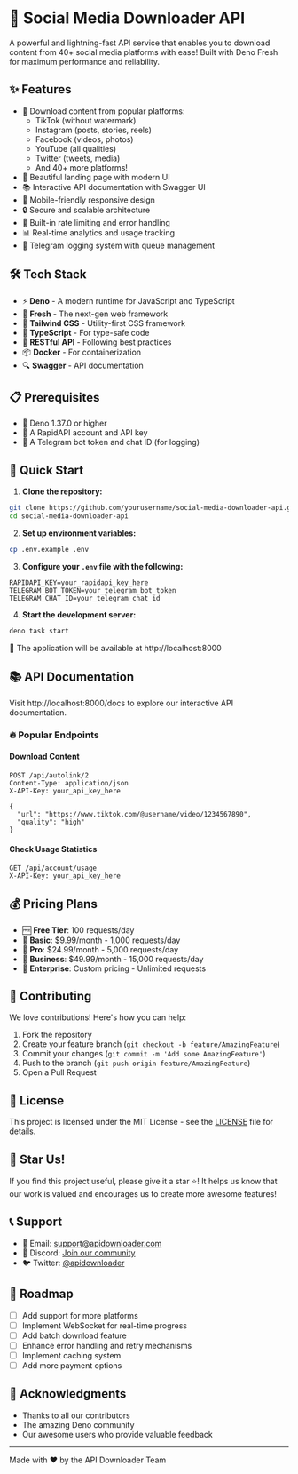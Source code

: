 # 🚀 Social Media Downloader API

A powerful and lightning-fast API service that enables you to download content from 40+ social media platforms with ease! Built with Deno Fresh for maximum performance and reliability.

## ✨ Features

- 🎥 Download content from popular platforms:
  - TikTok (without watermark)
  - Instagram (posts, stories, reels)
  - Facebook (videos, photos)
  - YouTube (all qualities)
  - Twitter (tweets, media)
  - And 40+ more platforms!
- 🎨 Beautiful landing page with modern UI
- 📚 Interactive API documentation with Swagger UI
- 📱 Mobile-friendly responsive design
- 🔒 Secure and scalable architecture
- 🚦 Built-in rate limiting and error handling
- 📊 Real-time analytics and usage tracking
- 🤖 Telegram logging system with queue management

## 🛠️ Tech Stack

- ⚡ **Deno** - A modern runtime for JavaScript and TypeScript
- 🌊 **Fresh** - The next-gen web framework
- 🎨 **Tailwind CSS** - Utility-first CSS framework
- 📝 **TypeScript** - For type-safe code
- 🔄 **RESTful API** - Following best practices
- 📦 **Docker** - For containerization
- 🔍 **Swagger** - API documentation

## 📋 Prerequisites

- 🦕 Deno 1.37.0 or higher
- 🔑 A RapidAPI account and API key
- 🤖 A Telegram bot token and chat ID (for logging)

## 🚀 Quick Start

1. **Clone the repository:**
```bash
git clone https://github.com/yourusername/social-media-downloader-api.git
cd social-media-downloader-api
```

2. **Set up environment variables:**
```bash
cp .env.example .env
```

3. **Configure your `.env` file with the following:**
```env
RAPIDAPI_KEY=your_rapidapi_key_here
TELEGRAM_BOT_TOKEN=your_telegram_bot_token
TELEGRAM_CHAT_ID=your_telegram_chat_id
```

4. **Start the development server:**
```bash
deno task start
```

🌟 The application will be available at http://localhost:8000

## 📚 API Documentation

Visit http://localhost:8000/docs to explore our interactive API documentation.

### 🔥 Popular Endpoints

#### Download Content
```http
POST /api/autolink/2
Content-Type: application/json
X-API-Key: your_api_key_here

{
  "url": "https://www.tiktok.com/@username/video/1234567890",
  "quality": "high"
}
```

#### Check Usage Statistics
```http
GET /api/account/usage
X-API-Key: your_api_key_here
```

## 💰 Pricing Plans

- 🆓 **Free Tier**: 100 requests/day
- 💎 **Basic**: $9.99/month - 1,000 requests/day
- 🌟 **Pro**: $24.99/month - 5,000 requests/day
- 🏢 **Business**: $49.99/month - 15,000 requests/day
- 🚀 **Enterprise**: Custom pricing - Unlimited requests

## 🤝 Contributing

We love contributions! Here's how you can help:

1. Fork the repository
2. Create your feature branch (`git checkout -b feature/AmazingFeature`)
3. Commit your changes (`git commit -m 'Add some AmazingFeature'`)
4. Push to the branch (`git push origin feature/AmazingFeature`)
5. Open a Pull Request

## 📝 License

This project is licensed under the MIT License - see the [LICENSE](LICENSE) file for details.

## 🌟 Star Us!

If you find this project useful, please give it a star ⭐! It helps us know that our work is valued and encourages us to create more awesome features!

## 📞 Support

- 📧 Email: support@apidownloader.com
- 💬 Discord: [Join our community](https://discord.gg/apidownloader)
- 🐦 Twitter: [@apidownloader](https://twitter.com/apidownloader)

## 🔮 Roadmap

- [ ] Add support for more platforms
- [ ] Implement WebSocket for real-time progress
- [ ] Add batch download feature
- [ ] Enhance error handling and retry mechanisms
- [ ] Implement caching system
- [ ] Add more payment options

## 🙏 Acknowledgments

- Thanks to all our contributors
- The amazing Deno community
- Our awesome users who provide valuable feedback

---
Made with ❤️ by the API Downloader Team
